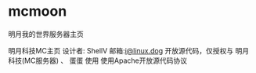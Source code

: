 # mcmoon
明月我的世界服务器主页

明月科技MC主页 设计者: ShellV 邮箱:i@linux.dog 
开放源代码，仅授权与 明月科技(MC服务器) 、 蛋蛋 使用
使用Apache开放源代码协议
